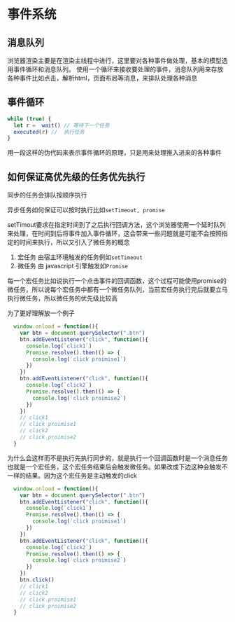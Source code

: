 # 事件系统

## 消息队列

浏览器渲染主要是在渲染主线程中进行，这里要对各种事件做处理，基本的模型选用事件循环和消息队列。
使用一个循环来接收要处理的事件，消息队列用来存放各种事件比如点击，解析html，页面布局等消息，来排队处理各种消息

## 事件循环

```js
while (true) {
  let r =  wait() // 等待下一个任务
  executed(r) //  执行任务
}
```

用一段这样的伪代码来表示事件循环的原理，只是用来处理推入进来的各种事件

## 如何保证高优先级的任务优先执行

同步的任务会排队按顺序执行

异步任务如何保证可以按时执行比如`setTimeout, promise`

setTimout要求在指定时间到了之后执行回调方法，这个浏览器使用一个延时队列来处理，在时间到后将事件加入事件循环，这会带来一些问题就是可能不会按照指定的时间来执行，所以又引入了微任务的概念

1. 宏任务 由宿主环境触发的任务例如`setTimeout`
2. 微任务 由 javascript 引擎触发如`Promise`

每一个宏任务比如说执行一个点击事件的回调函数，这个过程可能使用promise的微任务，所以说每个宏任务中都有一个微任务队列，当前宏任务执行完后就要立马执行微任务，所以微任务的优先级比较高

为了更好理解放一个例子

```js
  window.onload = function(){
    var btn = document.querySelector(".btn")
    btn.addEventListener("click", function(){
      console.log(`click1`)
      Promise.resolve().then(() => {
        console.log(`click proimise1`)
      })
    })
    btn.addEventListener("click", function(){
      console.log(`click2`)
      Promise.resolve().then(() => {
        console.log(`click proimise2`)
      })
    })
    // click1
    // click proimise1
    // click2
    // click proimise2
  }
```

为什么会这样而不是执行先执行同步的，就是执行一个回调函数时是一个消息任务也就是一个宏任务，这个宏任务结束后会触发微任务。如果改成下边这种会触发不一样的结果。因为这个宏任务是主动触发的click

```js
  window.onload = function(){
    var btn = document.querySelector(".btn")
    btn.addEventListener("click", function(){
      console.log(`click1`)
      Promise.resolve().then(() => {
        console.log(`click proimise1`)
      })
    })
    btn.addEventListener("click", function(){
      console.log(`click2`)
      Promise.resolve().then(() => {
        console.log(`click proimise2`)
      })
    })
    btn.click()
    // click1
    // click2
    // click proimise1
    // click proimise2
  }
```

